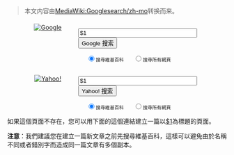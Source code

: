 > 本文内容由[MediaWiki:Googlesearch/zh-mo](https://zh.wikipedia.org/wiki/MediaWiki:Googlesearch/zh-mo)转换而来。


<div style="margin-left: 2em">

<div style="width:130px;float:left;text-align:center;position:relative;top:-8px;">

<a href="http://www.google.com/" style="padding:0;background-image:none"><img src="http://www.google.com/logos/Logo_40wht.gif" alt="Google" style="border:none" /></a>

</div>

<form method="get" action="http://www.google.com/search" style="margin-left:135px">

<div>

`   `<input type="hidden" name="domains" value="zh.wikipedia.org" />
`   `<input type="hidden" name="num" value="50" />
`   `<input type="hidden" name="ie" value="$2" />
`   `<input type="hidden" name="oe" value="$2" />
`   `
`   `<input type="text" name="q" size="31" maxlength="255" value="$1" />
`   `<input type="submit" name="btnG" value="Google 搜索" />
` `

</div>

<div style="font-size:90%">

`   `<input type="radio" name="sitesearch" id="gwiki" value="zh.wikipedia.org" checked="checked" /><label for="gwiki">`搜尋維基百科`</label>
`   `<input type="radio" name="sitesearch" id="gWWW" value="" /><label for="gWWW">`搜尋所有網頁`</label>
` `

</div>

</form>

<div style="clear:left;margin-top:10px">

<div style="width:130px;float:left;text-align:center;clear:left">

<a href="http://search.yahoo.com/" style="padding:0;background-image:none"><img src="http://us.i1.yimg.com/us.yimg.com/i/us/search/ysan/ysanlogo.gif" alt="Yahoo!" style="border:none" /></a>

</div>

<form method="get" action="http://search.yahoo.com/search" style="margin-left:135px">

<div>

`   `<input type="hidden" name="x" value="op" />
`   `<input type="hidden" name="va_vt" value="any" />
`   `<input type="text" name="va" size="31" value="$1" />
`   `<input type="submit" value="Yahoo! 搜索" />
` `

</div>

<div style="font-size:90%">

`   `<input type="radio" name="vs" id="ywiki" value="zh.wikipedia.org" checked="checked" /><label for="ywiki">`搜尋維基百科`</label>
`   `<input type="radio" name="vs" id="yWWW" value="" /><label for="yWWW">`搜尋所有網頁`</label>
` `

</div>

</form>

</div>

</div>

如果這個頁面不存在，您可以用下面的這個連結建立一篇以<a
href="/w/wiki.phtml?title=$1&action=edit">$1</a>為標題的頁面。

<b>注意</b>：我們建議您在建立一篇新文章之前先搜尋維基百科，這樣可以避免由於名稱不同或者錯別字而造成同一篇文章有多個副本。
